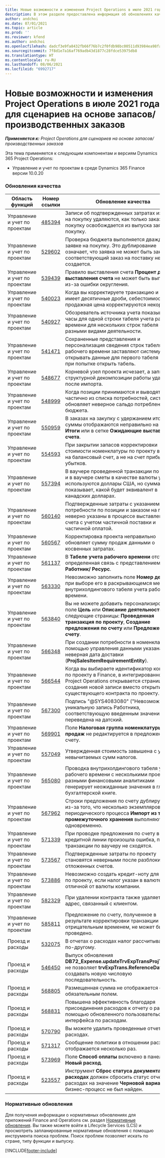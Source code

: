 ```yaml
---
title: Новые возможности и изменения Project Operations в июле 2021 года для сценариев на основе запасов/производственных заказов
description: В этом разделе предоставлена информация об обновлениях качества, доступных в выпуске Project Operations за июль 2021 года для сценариев на основе запасов/производственных заказов.
author: andchoi
ms.date: 07/01/2021
ms.topic: article
ms.prod: ''
ms.reviewer: kfend
ms.author: andchoi
ms.openlocfilehash: dadcf3e9fa8432fb66f76b7c2f0fdb98bc00511d93984ea98fa30b4fc03fa426
ms.sourcegitcommit: 7f8d1e7a16af769adb43d1877c28fdce53975db8
ms.translationtype: HT
ms.contentlocale: ru-RU
ms.lasthandoff: 08/06/2021
ms.locfileid: "6992717"
---
```

# <a name="whats-new-or-changed-in-project-operations-july-2021-for-stockedproduction-based-scenarios"></a>Новые возможности и изменения Project Operations в июле 2021 года для сценариев на основе запасов/производственных заказов

_**Применяется к:** Project Operations для сценариев на основе запасов/производственных заказов_

Эта тема применяется к следующим компонентам и версиям Dynamics 365 Project Operations:

- Управление и учет по проектам в среде Dynamics 365 Finance версии 10.0.20
 
### <a name="quality-updates"></a>Обновления качества
                                                                                                                                                                                  
| Область функций                      | Номер ссылки| Обновление качества                                                                                                                                                                          |
|-----------------------------------|--------|---------------------------------------------------------------------------------------------------------------------------------------------------------------------------------|
| Управление и учет по проектам | [485394](https://fix.lcs.dynamics.com/Issue/Details/?bugId=485394) | Записи об подтвержденных затратах из заявки на покупку удаляются, как только заказ на покупку освобождается из выпуска заявки на покупку.                                                                           |
| Управление и учет по проектам | [529602](https://fix.lcs.dynamics.com/Issue/Details/?bugId=529602) | Проверка бюджета выполняется дважды по заявке на покупку. Это дублирование означает, что заявка не может быть закрыта и соответствующий заказ на поставку не создается.                                                                                                                        |
| Управление и учет по проектам | [539439](https://fix.lcs.dynamics.com/Issue/Details/?bugId=539439) | Правило выставления счета **Процент для выставления счета** не может быть выполнено из-за ошибки округления.                                                                              |
| Управление и учет по проектам | [540023](https://fix.lcs.dynamics.com/Issue/Details/?bugId=540023) | Когда вы корректируете транзакцию и процент имеет десятичные дроби, себестоимость и продажная цена корректируются некорректно.                                      |
| Управление и учет по проектам | [540927](https://fix.lcs.dynamics.com/Issue/Details/?bugId=540927) | Обозреватель источника учета показывает часы для одной строки табеля учета рабочего времени для нескольких строк табеля с разными видами деятельности.                                      |
| Управление и учет по проектам | [541471](https://fix.lcs.dynamics.com/Issue/Details/?bugId=541471) | Сохраненные представления и персонализация сведения строк табеля учета рабочего времени заставляют систему всегда открывать данные для первого табеля в списке при попытке открыть табель.  |
| Управление и учет по проектам | [548677](https://fix.lcs.dynamics.com/Issue/Details/?bugId=548677) | Корневой узел проекта исчезает, а записи структурной декомпозиции работы удаляются после импорта.                                                                                             |
| Управление и учет по проектам | [548999](https://fix.lcs.dynamics.com/Issue/Details/?bugId=548999) | Когда позиции принимаются и выводятся частично из списка потребностей, система обновляет неверное сальдо потребления бюджета. |
| Управление и учет по проектам | [550959](https://fix.lcs.dynamics.com/Issue/Details/?bugId=550959) | В заказах на закупку с удержанием итоговые суммы отображаются неправильно на панели **Итоги** или в сетке **Ожидающие выставления счета**.                                                                  |
| Управление и учет по проектам | [554593](https://fix.lcs.dynamics.com/Issue/Details/?bugId=554593) | При закрытии запасов корректировки стоимости номенклатуры по проекту вносятся на балансовый счет, а не на счет прибылей и убытков.                                                            |
| Управление и учет по проектам | [557394](https://fix.lcs.dynamics.com/Issue/Details/?bugId=557394) | В ваучере проведенной транзакции по проекту и в ваучере сметы в качестве валюты учета используются доллары США, но сумма показывает, какой будет эквивалент в канадских долларах.              |
| Управление и учет по проектам | [560140](https://fix.lcs.dynamics.com/Issue/Details/?bugId=560140) | Подтвержденные затраты с указанием потребности по позиции и заказом на поставку неверно указаны в процессе выставления счета с учетом частичной поставки и частичной оплатой.       |
| Управление и учет по проектам | [560567](https://fix.lcs.dynamics.com/Issue/Details/?bugId=560567) | Корректировка проекта неправильно обновляет сумму продаж данными о косвенных затратах.                                                                                    |
| Управление и учет по проектам | [561137](https://fix.lcs.dynamics.com/Issue/Details/?bugId=561137) | В **Табеле учета рабочего времени** отсутствует определенная связь с представлением **Работник/ Ресурс**.                                                                                   |
| Управление и учет по проектам | [563330](https://fix.lcs.dynamics.com/Issue/Details/?bugId=563330) | Невозможно заполнить поле **Номер действия** при выборе его в раскрывающемся меню для внутрихолдингового табеля учета рабочего времени.                                                                 |
| Управление и учет по проектам | [563840](https://fix.lcs.dynamics.com/Issue/Details/?bugId=563840) | Вы не можете добавить персонализированное поле **Цель** или **Описание деятельности** на следующие страницы: **Проведенная транзакция по проекту**, **Создание предложения по счету** или **Предложение по счету**.  |
| Управление и учет по проектам | [566348](https://fix.lcs.dynamics.com/Issue/Details/?bugId=566348) | При создании потребности в номенклатуре с помощью управления данными указана неверная дата доставки (**ProjSalesItemRequirementEntity**).                                              |
| Управление и учет по проектам | [566544](https://fix.lcs.dynamics.com/Issue/Details/?bugId=566544) | Когда вы выбираете идентификатор контракта по проекту в Finance, в интегрированной среде Project Operations открывается страниц для создания новой записи вместо открытия существующего контракта по проекту.                                                                                                                 |
| Управление и учет по проектам | [567300](https://fix.lcs.dynamics.com/Issue/Details/?bugId=567300) |  Подпись "@SYS4083080" ("Невозможно найти уникальную запись Работника, соответствующую введенным значениям") не переведена на датский.                                |
| Управление и учет по проектам | [569901](https://fix.lcs.dynamics.com/Issue/Details/?bugId=569901) | Поле **Налоговая группа номенклатуры продаж** не редактируется в предложении по счету.                                                                               |
| Управление и учет по проектам | [557049](https://fix.lcs.dynamics.com/Issue/Details/?bugId=557049) | Утвержденная стоимость завышена с учетом невычитаемых сумм налогов.                                                                                                    |
| Управление и учет по проектам | [565080](https://fix.lcs.dynamics.com/Issue/Details/?bugId=565080) | Проводка внутрихолдингового табеля учета рабочего времени с несколькими проектами и разными финансовыми аналитиками генерирует неожиданные значения в главной бухгалтерской книге.                             |
| Управление и учет по проектам | [567962](https://fix.lcs.dynamics.com/Issue/Details/?bugId=567962) | Строки предложения по счету дублируются из-за того, что несколько экземпляров периодического процесса **Импорт из таблицы промежуточного хранения** выполняются одновременно.                                      |
| Управление и учет по проектам | [571339](https://fix.lcs.dynamics.com/Issue/Details/?bugId=571339) | При проводке предложения по счету в кредитной линии произошла ошибка, поэтому транзакции по ваучеру не сходятся.    |
| Управление и учет по проектам | [573567](https://fix.lcs.dynamics.com/Issue/Details/?bugId=573567) | Подтвержденные затраты по проекту становятся неверными после разблокирования отложенных счетов.                                                                             |
| Управление и учет по проектам | [573886](https://fix.lcs.dynamics.com/Issue/Details/?bugId=573886) | Невозможно создать кредит-ноту для заказа по проекту, если налог указан в валюте, отличной от валюты компании.                                      |
| Управление и учет по проектам | [582329](https://fix.lcs.dynamics.com/Issue/Details/?bugId=582329) | При удалении контракта также удаляется адрес, связанный с клиентом.                                                                                     |
| Управление и учет по проектам | [585811](https://fix.lcs.dynamics.com/Issue/Details/?bugId=585811) | Предложение по счету, полученное в результате корректировки транзакции с отрицательным временем, не может быть проведено.                                                                    |
| Проезд и расходы                  | [532075](https://fix.lcs.dynamics.com/Issue/Details/?bugId=532075) | В отчетах о расходах налог рассчитывается по-другому.                                                                                                                  |
| Проезд и расходы                  | [546450](https://fix.lcs.dynamics.com/Issue/Details/?bugId=546450) | Выпуск обновления **DB72_Expense.updateTrvExpTransProjTransId()** не позволяет **trvExpTrans.ReferenceDataAreaId** создавать новую числовую последовательность.                    |
| Проезд и расходы                  | [568805](https://fix.lcs.dynamics.com/Issue/Details/?bugId=568805) | Размещенная сумма не отображается с обязательным полем.                                                                                                             |
| Проезд и расходы                  | [568831](https://fix.lcs.dynamics.com/Issue/Details/?bugId=568831) | Повышена эффективность благодаря присоединения расходов к отчету о расходах с помощью обновленного пользовательского интерфейса по расходам.                                                            |
| Проезд и расходы                  | [570790](https://fix.lcs.dynamics.com/Issue/Details/?bugId=570790) | Вы можете удалить проведенные отчеты о расходах.                                                                                           |
| Проезд и расходы                  | [571317](https://fix.lcs.dynamics.com/Issue/Details/?bugId=571317) | Сообщение политики в отношении расходов отображается несколько раз.                                                                                                       |
| Проезд и расходы                  | [573969](https://fix.lcs.dynamics.com/Issue/Details/?bugId=573969) | Поле **Способ оплаты** включено в панель **Новый расход**.                                                                                                      |
| Проезд и расходы                  | [523557](https://fix.lcs.dynamics.com/Issue/Details/?bugId=523557) | Инструмент **Сброс статуса документа о расходах** должен сбросить статус отчета о расходах на значение **Черновой вариант** если бизнес-процесс не был найден. 

### <a name="regulatory-updates"></a>Нормативные обновления
Для получения информации о нормативных обновлениях для приложений Finance and Operations см. раздел [Нормативные обновления](/dynamics365/finance/localizations/regulatory-updates). Вы также можете войти в Lifecycle Services (LCS) и просмотреть запланированные нормативные обновления с помощью инструмента поиска проблем. Поиск проблем позволяет искать по стране, типу функции и выпуску.


[!INCLUDE[footer-include](../../includes/footer-banner.md)]
